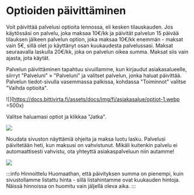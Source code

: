 # Optioiden päivittäminen
Voit päivittää palvelusi optioita lennossa, eli kesken tilauskauden. Jos käytössäsi on palvelu, joka maksaa 10€/kk ja päivität palvelun 15 päivää tilauksen jälkeen palvelun option, joka maksaa 10€/kk enemmän - maksat vain 5€, sillä olet jo käyttänyt osan kuukaudesta palvelussasi. Maksat seuraavalla laskulla 20€/kk, joka on palvelun oikea summa. Maksat siis vain ajasta, jota käytät.  

Palvelun päivittäminen tapahtuu sivuillamme, kun kirjaudut asiakasalueelle, siirryt "Palveluni" » "Palveluni" ja valitset palvelun, jonka haluat päivittää. Palvelun tiedot-sivulla vasemmassa palkissa, kohdassa "Toiminnot" valitse "Vaihda optioita".  

![](https://docs.bittivirta.fi/assets/docs/img/fi/asiakasalue/optiot-1.webp =500x)

Valitse haluamasi optiot ja klikkaa "Jatka". 

![](https://docs.bittivirta.fi/assets/docs/img/fi/asiakasalue/optiot-2.webp)

Noudata sivuston näyttämiä ohjeita ja maksa luotu lasku. Palvelusi päivitetään heti, kun maksusi on vahvistunut. Mikäli kuitenkin palvelu ei automaattisesti vahvistu, ota yhteyttä asiakaspalveluun niin autamme!

![](https://docs.bittivirta.fi/assets/docs/img/fi/asiakasalue/optiot-3.webp)

:::info Hinnoittelu
Huomaathan, että päivityksen summa on pienempi, kuin sivustollamme listattu hinta - sillä listahintamme ovat kuukauden hintoja. Näissä hinnoissa on huomitu vain jäljellä oleva aika.
:::